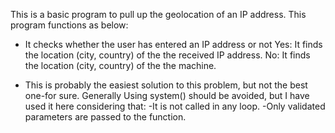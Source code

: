 This is a basic program to pull up the geolocation of an IP address. This program functions as below:
* It checks whether the user has entered an IP address or not
	Yes: It finds the location (city, country) of the the received IP address.
	No: It finds the location (city, country) of the the machine.

* This is probably the easiest solution to this problem, but not the best one-for sure. 
Generally Using system() should be avoided, but I have used it here considering that: 
-It is not called in any loop.
-Only validated parameters are passed to the function.

